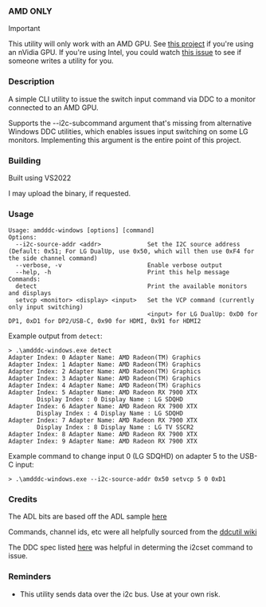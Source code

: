 ### AMD ONLY

> [!IMPORTANT]
> This utility will only work with an AMD GPU.  See [this project](https://github.com/kaleb422/NVapi-write-value-to-monitor) if you're using an nVidia GPU.  If you're using Intel, you could watch [this issue](https://github.com/rockowitz/ddcutil/issues/100) to see if someone writes a utility for you.

### Description

A simple CLI utility to issue the switch input command via DDC to a monitor connected to an AMD GPU.

Supports the --i2c-subcommand argument that's missing from alternative Windows DDC utilities, which enables issues input switching on some LG monitors.  Implementing this argument is the entire point of this project.

### Building

Built using VS2022

I may upload the binary, if requested.

### Usage

```
Usage: amdddc-windows [options] [command]
Options:
  --i2c-source-addr <addr>             Set the I2C source address (Default: 0x51; For LG DualUp, use 0x50, which will then use 0xF4 for the side channel command)
  --verbose, -v                        Enable verbose output
  --help, -h                           Print this help message
Commands:
  detect                               Print the available monitors and displays
  setvcp <monitor> <display> <input>   Set the VCP command (currently only input switching)
                                       <input> for LG DualUp: 0xD0 for DP1, 0xD1 for DP2/USB-C, 0x90 for HDMI, 0x91 for HDMI2
```

Example output from `detect`:
```
> .\amdddc-windows.exe detect
Adapter Index: 0 Adapter Name: AMD Radeon(TM) Graphics
Adapter Index: 1 Adapter Name: AMD Radeon(TM) Graphics
Adapter Index: 2 Adapter Name: AMD Radeon(TM) Graphics
Adapter Index: 3 Adapter Name: AMD Radeon(TM) Graphics
Adapter Index: 4 Adapter Name: AMD Radeon(TM) Graphics
Adapter Index: 5 Adapter Name: AMD Radeon RX 7900 XTX
        Display Index : 0 Display Name : LG SDQHD
Adapter Index: 6 Adapter Name: AMD Radeon RX 7900 XTX
        Display Index : 4 Display Name : LG SDQHD
Adapter Index: 7 Adapter Name: AMD Radeon RX 7900 XTX
        Display Index : 8 Display Name : LG TV SSCR2
Adapter Index: 8 Adapter Name: AMD Radeon RX 7900 XTX
Adapter Index: 9 Adapter Name: AMD Radeon RX 7900 XTX
```

Example command to change input 0 (LG SDQHD) on adapter 5 to the USB-C input:
```
> .\amdddc-windows.exe --i2c-source-addr 0x50 setvcp 5 0 0xD1
```

### Credits

The ADL bits are based off the ADL sample [here](https://github.com/GPUOpen-LibrariesAndSDKs/display-library/blob/master/Sample/DDCBlockAccess/DDCBlockAccessDlg.cpp)

Commands, channel ids, etc were all helpfully sourced from the [ddcutil wiki](https://github.com/rockowitz/ddcutil/wiki/Switching-input-source-on-LG-monitors)

The DDC spec listed [here](https://boichat.ch/nicolas/ddcci/specs.html) was helpful in determing the i2cset command to issue.

### Reminders

- This utility sends data over the i2c bus.  Use at your own risk.


